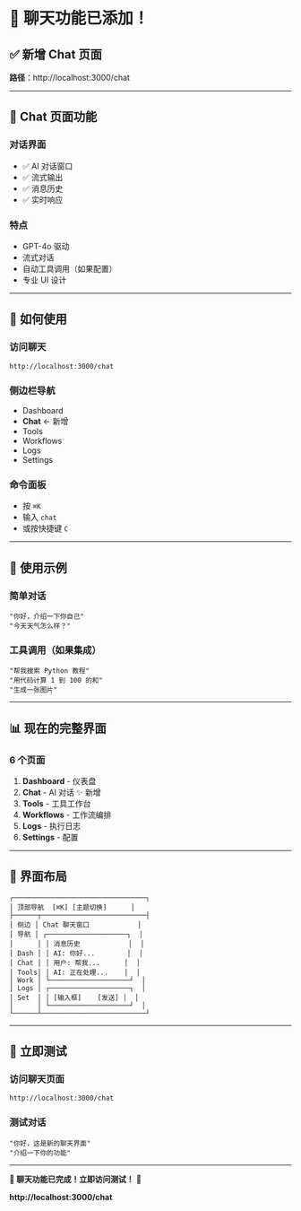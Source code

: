 # 💬 聊天功能已添加！

## ✅ 新增 Chat 页面

**路径**：http://localhost:3000/chat

---

## 🎯 Chat 页面功能

### 对话界面
- ✅ AI 对话窗口
- ✅ 流式输出
- ✅ 消息历史
- ✅ 实时响应

### 特点
- GPT-4o 驱动
- 流式对话
- 自动工具调用（如果配置）
- 专业 UI 设计

---

## 🚀 如何使用

### 访问聊天
```
http://localhost:3000/chat
```

### 侧边栏导航
- Dashboard
- **Chat** ← 新增
- Tools
- Workflows
- Logs
- Settings

### 命令面板
- 按 `⌘K`
- 输入 `chat`
- 或按快捷键 `C`

---

## 💬 使用示例

### 简单对话
```
"你好，介绍一下你自己"
"今天天气怎么样？"
```

### 工具调用（如果集成）
```
"帮我搜索 Python 教程"
"用代码计算 1 到 100 的和"
"生成一张图片"
```

---

## 📊 现在的完整界面

### 6 个页面
1. **Dashboard** - 仪表盘
2. **Chat** - AI 对话 ✨ 新增
3. **Tools** - 工具工作台
4. **Workflows** - 工作流编排
5. **Logs** - 执行日志
6. **Settings** - 配置

---

## 🎨 界面布局

```
┌─────────────────────────────────┐
│ 顶部导航  [⌘K] [主题切换]      │
├──────┬──────────────────────────┤
│ 侧边 │ Chat 聊天窗口            │
│ 导航 │ ┌────────────────────┐  │
│      │ │ 消息历史            │  │
│ Dash │ │ AI: 你好...        │  │
│ Chat │ │ 用户: 帮我...      │  │
│ Tools│ │ AI: 正在处理...    │  │
│ Work │ └────────────────────┘  │
│ Logs │ ┌────────────────────┐  │
│ Set  │ │ [输入框]    [发送] │  │
│      │ └────────────────────┘  │
└──────┴──────────────────────────┘
```

---

## 🚀 立即测试

### 访问聊天页面
```
http://localhost:3000/chat
```

### 测试对话
```
"你好，这是新的聊天界面"
"介绍一下你的功能"
```

---

**💬 聊天功能已完成！立即访问测试！** 🎉

**http://localhost:3000/chat**




